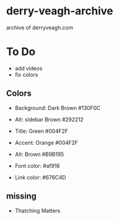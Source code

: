 # derry-veagh-archive
archive of derryveagh.com

# To Do
  - add videos
  - fix colors
  
## Colors
  - Background: Dark Brown \#130F0C
  - Alt: sidebar Brown \#292212
  - Title: Green \#004F2F
  - Accent: Orange \#004F2F
  - Alt: Brown \#B9B195

  - Font color: \#af916
  - Link color: \#676C4D

## missing
  - Thatching Matters

